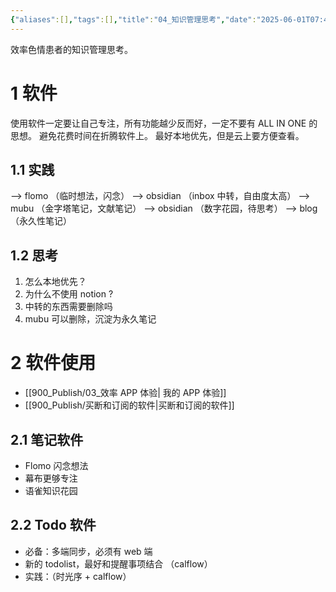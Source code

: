 ```yaml
---
{"aliases":[],"tags":[],"title":"04_知识管理思考","date":"2025-06-01T07:44:38+08:00","date_modify":"2025-06-07T22:56:21+08:00","dg-publish":true,"permalink":"/900_Publish/04_知识管理思考/","dgPassFrontmatter":true,"created":"2025-06-01T07:44:38+08:00","updated":"2025-06-07T22:56:21+08:00"}
---
```


效率色情患者的知识管理思考。

# 1 软件

使用软件一定要让自己专注，所有功能越少反而好，一定不要有 ALL IN ONE 的思想。
避免花费时间在折腾软件上。
最好本地优先，但是云上要方便查看。

## 1.1 实践

--> flomo （临时想法，闪念）
--> obsidian （inbox 中转，自由度太高）
--> mubu （金字塔笔记，文献笔记）
--> obsidian （数字花园，待思考）
--> blog （永久性笔记）

## 1.2 思考

1. 怎么本地优先？
2. 为什么不使用 notion ?
3. 中转的东西需要删除吗
4. mubu 可以删除，沉淀为永久笔记

# 2 软件使用

- [[900_Publish/03_效率 APP 体验\| 我的 APP 体验]]
- [[900_Publish/买断和订阅的软件\|买断和订阅的软件]]

## 2.1 笔记软件

- Flomo 闪念想法
- 幕布更够专注
- 语雀知识花园

## 2.2 Todo 软件

- 必备：多端同步，必须有 web 端
- 新的 todolist，最好和提醒事项结合 （calflow）
- 实践：（时光序 + calflow）
